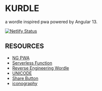# KURDLE

a wordle inspired pwa powered by Angular 13.

[![Netlify Status](https://api.netlify.com/api/v1/badges/83516731-7997-4fea-aac1-a82a00d33290/deploy-status)](https://app.netlify.com/sites/kurdle/deploys)

## RESOURCES

- [NG PWA](https://medium.com/ngconf/angular-pwa-install-and-configure-858dd8e9fb07)
- [Serverless Function](https://dev.to/haideralipunjabi/creating-a-secure-wordle-using-serverless-functions-28di)
- [Reverse Engineering Wordle](https://reichel.dev/blog/reverse-engineering-wordle.html)
- [UNICODE](https://unicode-table.com/en/21BA/)
- [Share Button](https://web.dev/web-share/)
- [iconography](https://iconmonstr.com)

